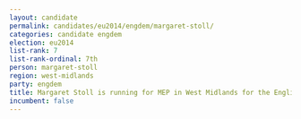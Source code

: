 ```yaml
---
layout: candidate
permalink: candidates/eu2014/engdem/margaret-stoll/
categories: candidate engdem
election: eu2014
list-rank: 7
list-rank-ordinal: 7th
person: margaret-stoll
region: west-midlands
party: engdem
title: Margaret Stoll is running for MEP in West Midlands for the English Democrats
incumbent: false
---
```

